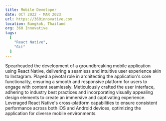 ```yaml
---
title: Mobile Developer
date: OCT 2022 - MAR 2023
url: https://360innovative.com
location: Bangkok, Thailand
org: 360 Innovative
tags:
  [
    "React Native",
    "Git"
  ]
---
```


Spearheaded the development of a groundbreaking mobile application using React Native, delivering a seamless and intuitive user experience akin to Instagram. Played a pivotal role in architecting the application's core functionality, ensuring a smooth and responsive platform for users to engage with content seamlessly. Meticulously crafted the user interface, adhering to industry best practices and incorporating visually appealing design elements to create an immersive and captivating experience. Leveraged React Native's cross-platform capabilities to ensure consistent performance across both iOS and Android devices, optimizing the application for diverse mobile environments.
